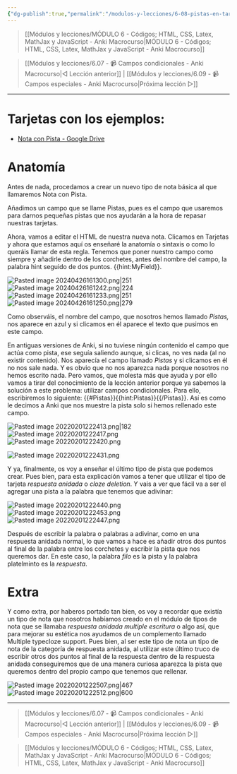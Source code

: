 ```yaml
---
{"dg-publish":true,"permalink":"/modulos-y-lecciones/6-08-pistas-en-tarjetas-anki-macrocurso/","noteIcon":"","updated":"2024-05-22T19:26:26.017+02:00"}
---
```



> [[Módulos y lecciones/MÓDULO 6 - Códigos; HTML, CSS, Latex, MathJax y JavaScript - Anki Macrocurso\|MÓDULO 6 - Códigos; HTML, CSS, Latex, MathJax y JavaScript - Anki Macrocurso]]

> [[Módulos y lecciones/6.07 - 📹 Campos condicionales - Anki Macrocurso\|◁ Lección anterior]] | [[Módulos y lecciones/6.09 - 📹 Campos especiales - Anki Macrocurso\|Próxima lección ▷]]

---

# Tarjetas con los ejemplos:
- [Nota con Pista - Google Drive](https://drive.google.com/file/d/124YtKLigeBq6zUmQq3WkZfP7Di5vZh95/view?usp=drive_link)

# Anatomía
Antes de nada, procedamos a crear un nuevo tipo de nota básica al que llamaremos Nota con Pista.

Añadimos un campo que se llame Pistas, pues es el campo que usaremos para darnos pequeñas pistas que nos ayudarán a la hora de repasar nuestras tarjetas.

Ahora, vamos a editar el HTML de nuestra nueva nota. Clicamos en Tarjetas y ahora que estamos aquí os enseñaré la anatomía o sintaxis o como lo queráis llamar de esta regla. Tenemos que poner nuestro campo como siempre y añadirle dentro de los corchetes, antes del nombre del campo, la palabra hint seguido de dos puntos. {{hint:MyField}}.

![Pasted image 20240426161300.png|251](/img/user/ANEXOS/Pasted%20image%2020240426161300.png) ![Pasted image 20240426161242.png|224](/img/user/ANEXOS/Pasted%20image%2020240426161242.png) ![Pasted image 20240426161233.png|251](/img/user/ANEXOS/Pasted%20image%2020240426161233.png) ![Pasted image 20240426161250.png|279](/img/user/ANEXOS/Pasted%20image%2020240426161250.png)

Como observáis, el nombre del campo, que nosotros hemos llamado _Pistas,_ nos aparece en azul y si clicamos en él aparece el texto que pusimos en este campo. 


En antiguas versiones de Anki, si no tuviese ningún contenido el campo que actúa como pista, ese seguía saliendo aunque, si clicas, no ves nada (al no existir contenido). Nos aparecía el campo llamado _Pistas_ y si clicamos en él no nos sale nada. Y es obvio que no nos aparezca nada porque nosotros no hemos escrito nada. Pero vamos, que molesta más que ayuda y por ello vamos a tirar del conocimiento de la lección anterior porque ya sabemos la solución a este problema: utilizar campos condicionales. Para ello, escribiremos lo siguiente: {{#Pistas}}{{hint:Pistas}}{{/Pistas}}. Así es como le decimos a Anki que nos muestre la pista solo si hemos rellenado este campo.

![Pasted image 20220201222413.png|182](/img/user/ANEXOS/Pasted%20image%2020220201222413.png) ![Pasted image 20220201222417.png](/img/user/ANEXOS/Pasted%20image%2020220201222417.png) ![Pasted image 20220201222420.png](/img/user/ANEXOS/Pasted%20image%2020220201222420.png)

![Pasted image 20220201222431.png](/img/user/ANEXOS/Pasted%20image%2020220201222431.png)

Y ya, finalmente, os voy a enseñar el último tipo de pista que podemos crear. Pues bien, para esta explicación vamos a tener que utilizar el tipo de tarjeta _respuesta anidada_ o _cloze deletion_. Y vais a ver que fácil va a ser el agregar una pista a la palabra que tenemos que adivinar:

![Pasted image 20220201222440.png](/img/user/ANEXOS/Pasted%20image%2020220201222440.png) ![Pasted image 20220201222453.png](/img/user/ANEXOS/Pasted%20image%2020220201222453.png)  ![Pasted image 20220201222447.png](/img/user/ANEXOS/Pasted%20image%2020220201222447.png)

Después de escribir la palabra o palabras a adivinar, como en una respuesta anidada normal, lo que vamos a hace es añadir otros dos puntos al final de la palabra entre los corchetes y escribir la pista que nos queremos dar. En este caso, la palabra _filo_ es la pista y la palabra platelminto es la _respuesta_.

# Extra

Y como extra, por haberos portado tan bien, os voy a recordar que existía un tipo de nota que nosotros habíamos creado en el módulo de tipos de nota que se llamaba _respuesta anidada multiple escritura_ o algo así, que para mejorar su estética nos ayudamos de un complemento llamado Multiple typecloze support. Pues bien, al ser este tipo de nota un tipo de nota de la categoría de respuesta anidada, al utilizar este último truco de escribir otros dos puntos al final de la respuesta dentro de la respuesta anidada conseguiremos que de una manera curiosa aparezca la pista que queremos dentro del propio campo que tenemos que rellenar.

![Pasted image 20220201222507.png|467](/img/user/ANEXOS/Pasted%20image%2020220201222507.png) ![Pasted image 20220201222512.png|600](/img/user/ANEXOS/Pasted%20image%2020220201222512.png)

---

> [[Módulos y lecciones/6.07 - 📹 Campos condicionales - Anki Macrocurso\|◁ Lección anterior]] | [[Módulos y lecciones/6.09 - 📹 Campos especiales - Anki Macrocurso\|Próxima lección ▷]]

> [[Módulos y lecciones/MÓDULO 6 - Códigos; HTML, CSS, Latex, MathJax y JavaScript - Anki Macrocurso\|MÓDULO 6 - Códigos; HTML, CSS, Latex, MathJax y JavaScript - Anki Macrocurso]]